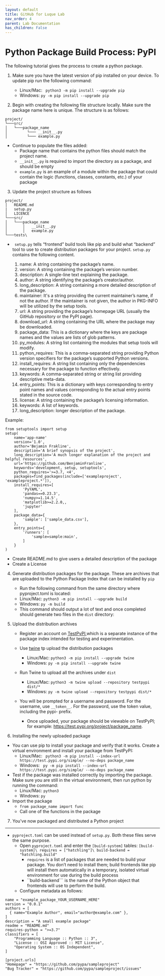 ```yaml
---
layout: default
title: GitHub for Luque Lab
nav_order: 4
parent: Lab Documentation 
has_children: False
---
```


# Python Package Build Process: PyPI
The following tutorial gives the process to create a python package. 

1. Make sure you have the latest version of pip installed on your device. To update pip run the following command:

    - Linux/Mac: ``` python3 -m pip install --upgrade pip```
    - Windows: ``` py -m pip install --upgrade pip ``` 

2. Begin with creating the following file structure locally. Make sure the package name here is unique. The structure is as follows:

```
project/
└───src/
│   └───package_name
│         └─── __init__.py
│         └─── example.py
```

- Continue to populate the files added:
    - Package name that contains the python files should match the project name. 
    - ```__init__.py``` is required to import the directory as a package, and should be empty
    - ```example.py``` is an example of a module within the package that could contain the logic (functions, classes, constants, etc.) of your package

3. Update the project structure as follows
```
project/
│   README.md
|   setup.py
│   LICENCE
└───src/
│   └───package_name
│       │   __init__.py
│       │   example.py
└───tests\
```

- ``` setup.py``` tells “frontend” build tools like pip and build what “backend” tool to use to create distribution packages for your project. ```setup.py``` contains the following content.

    1. name: A string containing the package’s name.
    2. version: A string containing the package’s version number.
    3. description: A single-line text explaining the package.
    4. author: A string identifying the package’s creator/author.
    5. long_description: A string containing a more detailed description of the package.
    6. maintainer: It's a string providing the current maintainer’s name, if not the author. If the maintainer is not given, the author in PKG-INFO will be utilized by the setup tools.
    7. url: A string providing the package’s homepage URL (usually the GitHub repository or the PyPI page).
    8. download_url: A string containing the URL where the package may be downloaded.
    9. package_data: This is a dictionary where the keys are package names and the values are lists of glob patterns.
    10. py_modules: A string list containing the modules that setup tools will modify.
    11. python_requires: This is a comma-separated string providing Python version specifiers for the package’s supported Python versions.
    12. install_requires: A string list containing only the dependencies necessary for the package to function effectively.
    13. keywords: A comma-separated string or string list providing descriptive meta-data.
    14. entry_points: This is a dictionary with keys corresponding to entry point names and values corresponding to the actual entry points stated in the source code.
    15. license: A string containing the package’s licensing information.
    16. keywords: A list of keywords.
    17. long_description: longer description of the package.

Example:
``` 
from setuptools import setup
setup(
    name='app-name'
    version='1.0',
    author='Bejamin Frakline',
    description='A brief synopsis of the project',
    long_description='A much longer explanation of the project and helpful resources',
    url='https://github.com/BenjaminFranline',
    keywords='development, setup, setuptools',
    python_requires='>=3.7, <4',
    packages=find_packages(include=['exampleproject', 'exampleproject.*']),
    install_requires=[
        'PyYAML',
        'pandas==0.23.3',
        'numpy>=1.14.5',
        'matplotlib>=2.2.0,,
        'jupyter'
    ],
    package_data={
        'sample': ['sample_data.csv'],
    },
    entry_points={
        'runners': [
            'sample=sample:main',
        ]
    }
)
```
- Create README.md to give users a detailed description of the package
- Create a License

4. Generate distribution packages for the package. These are archives that are uploaded to the Python Package Index that can be installed by ```pip```
    - Run the following command from the same directory where pyproject.toml is located: 
    - Linux/Mac: ``` python3 -m pip install --upgrade build ```
    - Windows: ``` py -m build ```
    - This command should output a lot of text and once completed should generate two files in the ```dist``` directory:
5. Upload the distribution archives 
    - Register an account on [TestPyPI](https://test.pypi.org/account/register/),which is a separate instance of the package index intended for testing and experimentation.
    - Use [twine](https://packaging.python.org/en/latest/key_projects/#twine) tp upload the distribution packages

        - Linux/Mac: ```python3 -m pip install --upgrade twine```
        - Windows: ```py -m pip install --upgrade twine```
    - Run Twine to upload all the archives under ```dist```
        - Linux/Mac: ```python3 -m twine upload --repository testpypi dist/*```
        - Windows: ```py -m twine upload --repository testpypi dist/*```
    - You will be prompted for a username and password. For the username, use ```__token__```. For the password, use the token value, including the pypi- prefix.
        - Once uploaded, your package should be viewable on TestPyPI; for example: https://test.pypi.org/project/package_name.
    
6. Installing the newly uploaded package
- You can use pip to install your package and verify that it works. Create a virtual environment and install your package from TestPyPI:
    - Linux/Mac: ``` python3 -m pip install --index-url https://test.pypi.org/simple/ --no-deps package_name```
    - Windows: ``` py -m pip install --index-url https://test.pypi.org/simple/ --no-deps package_name```
- Test if the package was installed correctly by importing the package. Make sure you are still in the virtual environment, then run python by running the command:
    - Linux/Mac: ```python3```
    - Windows: ```py```
- Import the package
    - ``` from package_name import func ```
    -  Call one of the functions in the package
7. You've now packaged and distributed a Python project

--- 

-  ```pyproject.toml``` can be used instead of ```setup.py```. Both these files serve the same purpose. 
    -  Open ```pyproject.toml``` and enter the ```[build-system]``` tables: ``` [build-system]\ requires = ["hatchling"]\ build-backend = "hatchling.build" ```
         - ```requires``` is a list of packages that are needed to build your package. You don’t need to install them; build frontends like pip will install them automatically in a temporary, isolated virtual environment for use during the build process
        - ``build-backend``` is the name of the Python object that frontends will use to perform the build.
    - Configure metadata as follows:
``` [project]
name = "example_package_YOUR_USERNAME_HERE"
version = "0.0.1"
authors = [
  { name="Example Author", email="author@example.com" },
]
description = "A small example package"
readme = "README.md"
requires-python = ">=3.7"
classifiers = [
    "Programming Language :: Python :: 3",
    "License :: OSI Approved :: MIT License",
    "Operating System :: OS Independent",
]

[project.urls]
"Homepage" = "https://github.com/pypa/sampleproject"
"Bug Tracker" = "https://github.com/pypa/sampleproject/issues" 
```

